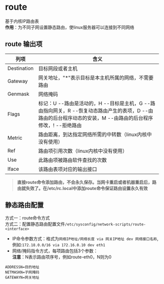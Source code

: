 # route
基于内核IP路由表<br>
**作用**：为不同子网设置静态路由，使linux服务器可以连接到不同网络<br>

route 输出项
------

|列项 |含义 |
|-----------|-------------|
|Destination|目标网段或者主机|
|Gateway|网关地址，"*"表示目标是本主机所属的网络，不需要路由|
|Genmask|网络掩码|
|Flags|标记：U --路由是活动的，H --目标是主机，G --路由指向网关，R --恢复动态路由产生的表项，D --由路由的后台程序动态的安装，M --由路由的后台程序修改，! --拒绝路由|
|Metric|路由距离，到达指定网络所需的中转数（linux内核中没有使用）|
|Ref|路由项引用次数（linux内核中没有使用）|
|Use|此路由项被路由软件查找的次数|
|Iface|该路由表项对应的输出接口|

> **直接route命令添加路由，不会永久保存。当网卡重启或者机器重启后，路由就失效了。在/etc/rc.local中添加route命令保证路由设置永久有效**

静态路由配置
----------
方式一：route命令方式<br>
方式二：配置静态路由配置文件`/etc/sysconfig/network-scripts/route-<interface>`
* IP命令参数方式：格式为`网络IP地址/网络长度 via 网关IP地址 dev 网络接口名称`,例如:`172.18.0.0/16 via 172.16.0.10 dev eth1`
* 网络/掩码指令方式，每项路由包括3个参数：<br>
**注意**：N表示路由项序号，例如route-eth0，N则为0
```
ADDRESSN=目的地址
NETMASKN=子网掩码
GATEWAYN=网关地址
```
